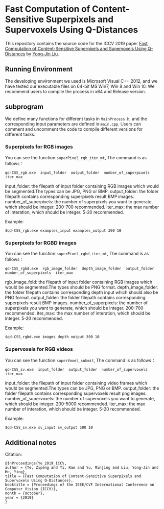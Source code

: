 # Fast Computation of Content-Sensitive Superpixels and Supervoxels Using Q-Distances
This repository contains the source code for the ICCV 2019 paper [Fast Computation of Content-Sensitive Superpixels and Supervoxels Using Q-Distances](https://openaccess.thecvf.com/content_ICCV_2019/html/Ye_Fast_Computation_of_Content-Sensitive_Superpixels_and_Supervoxels_Using_Q-Distances_ICCV_2019_paper.html) by [Yong-Jin Liu](https://cg.cs.tsinghua.edu.cn/people/~Yongjin/Yongjin.htm).


## Running Environment
The developing environment we used is Microsoft Visual C++ 2012, and we have tested our executable files on 64-bit MS Win7, Win 8 and Win 10. We recommend users to compile the process in x64 and Release version.


## subprogram
We define many functions for different tasks in ```MainProcess.h```, and the corresponding input parameters are defined in ```main.cpp```. Users can comment and uncomment the code to compile different versions for different tasks.

### Superpixels for RGB images
You can see the function ```superPixel_rgb_iter_mt```, The command is as follows：
```
qd-CSS_rgb.exe  input_folder  output_folder  number_of_superpixels  iter_max
```
input_folder: the filepath of input folder containing RGB images which would be segmented.The types can be JPG, PNG or BMP.
output_folder: the folder filepath contains corresponding superpixels result BMP images.
number_of_superpixels: the number of superpixels you want to generate, which should be integer. 200-700 recommended.
iter_max: the max number of interation, which should be integer. 5-20 recommended.

Example: 
```
$qd-CSS_rgb.exe examples_input examples_output 300 10
```

### Superpixels for RGBD images
You can see the function ```superPixel_rgbd_iter_mt```, The command is as follows：
```
qd-CSS_rgbd.exe  rgb_image_folder  depth_image_folder  output_folder  number_of_superpixels  iter_max
```
rgb_image_fold: the filepath of input folder containing RGB images which would be segmented.The types should be PNG format.
depth_image_folder: the folder filepath contains corresponding depth input which should also be PNG format.
output_folder: the folder filepath contains corresponding superpixels result BMP images.
number_of_superpixels: the number of superpixels you want to generate, which should be integer. 200-700 recommended.
iter_max: the max number of interation, which should be integer. 5-20 recommended.

Example: 
```
$qd-CSS_rgbd.exe images depth output 300 10
```

### Supervoxels for RGB videos
You can see the function ```superVoxel_submit```, The command is as follows：
```
qd-CSS_sv.exe  input_folder  output_folder  number_of_supervoxels  iter_max
```
input_folder: the filepath of input folder containing video frames which would be segmented.The types can be JPG, PNG or BMP.
output_folder: the folder filepath contains corresponding supervoxels result png images.
number_of_supervoxels: the number of supervoxels you want to generate, which should be integer. 200-5000 recommended.
iter_max: the max number of interation, which should be integer. 5-20 recommended.

Example: 
```
$qd-CSS_sv.exe sv_input sv_output 500 10
```

## Additional notes

Citation:

```
@InProceedings{Ye_2019_ICCV,
author = {Ye, Zipeng and Yi, Ran and Yu, Minjing and Liu, Yong-Jin and He, Ying},
title = {Fast Computation of Content-Sensitive Superpixels and Supervoxels Using Q-Distances},
booktitle = {Proceedings of the IEEE/CVF International Conference on Computer Vision (ICCV)},
month = {October},
year = {2019}
}
```